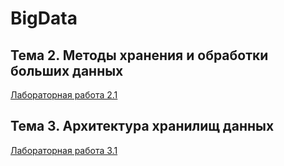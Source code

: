 # BigData

## Тема 2. Методы хранения и обработки больших данных

[Лабораторная работа 2.1](https://github.com/SvetlanaSel/BigData/blob/main/%D0%BE%D1%82%D1%87%D0%B5%D1%82_%D0%BB%D0%B0%D0%B1_2_1.pdf)


## Тема 3. Архитектура хранилищ данных

[Лабораторная работа 3.1](https://github.com/SvetlanaSel/BigData/blob/main/%D0%BE%D1%82%D1%87%D0%B5%D1%82_%D0%BB%D0%B0%D0%B1_3_1.pdf)

